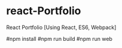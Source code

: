 # react-Portfolio
React Portfolio [Using React, ES6, Webpack] 

#npm install
#npm run build
#npm run web